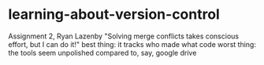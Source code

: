 # learning-about-version-control
Assignment 2, Ryan Lazenby
"Solving merge conflicts takes conscious effort, but I can do it!"
best thing: it tracks who made what code
worst thing: the tools seem unpolished compared to, say, google drive
